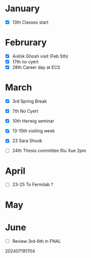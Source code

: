 
# January 
- [x] 13th Classes start 

# Februrary
- [x] Aishik Ghosh visit (Feb 5th)
- [x] 17th no cyert
- [x] 28th Career day at ECS

# March 
- [x] 3rd Spring Break 
- [x] 7th No Cyert
- [x] 10th Herwig seminar
- [x] 13-15th visiting week
- [x] 23 Sara Shook
- [ ] 24th Thesis committee Riu Xue 2pm


# April 
- [ ] 23-25 To Fermilab ?

# May 


# June
- [ ] Review 3rd-6th in FNAL






202407191704

